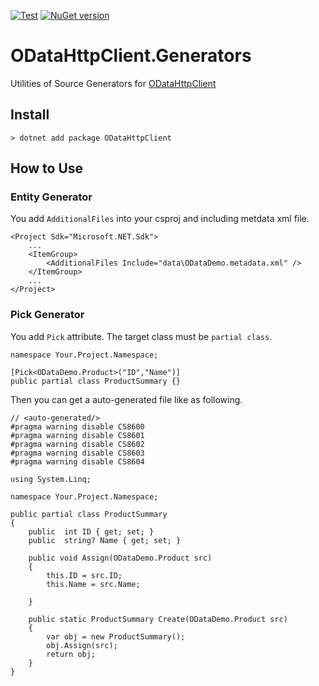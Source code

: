 [![Test](https://github.com/iwate/ODataHttpClient.Generators/actions/workflows/test.yml/badge.svg)](https://github.com/iwate/ODataHttpClient.Generators/actions/workflows/test.yml)
[![NuGet version](https://badge.fury.io/nu/ODataHttpClient.Generators.svg)](https://badge.fury.io/nu/ODataHttpClient.Generators)

# ODataHttpClient.Generators

Utilities of Source Generators for [ODataHttpClient](https://github.com/iwate/ODataHttpClient)

## Install

```
> dotnet add package ODataHttpClient
```

## How to Use

### Entity Generator

You add `AdditionalFiles` into your csproj and including metdata xml file.

```
<Project Sdk="Microsoft.NET.Sdk">
    ...
	<ItemGroup>
		<AdditionalFiles Include="data\ODataDemo.metadata.xml" />
	</ItemGroup>
    ...
</Project>
```

### Pick Generator

You add `Pick` attribute. The target class must be `partial class`.

```
namespace Your.Project.Namespace;

[Pick<ODataDemo.Product>("ID","Name")]
public partial class ProductSummary {}
```

Then you can get a auto-generated file like as following.

```
// <auto-generated/>
#pragma warning disable CS8600
#pragma warning disable CS8601
#pragma warning disable CS8602
#pragma warning disable CS8603
#pragma warning disable CS8604

using System.Linq;

namespace Your.Project.Namespace;

public partial class ProductSummary
{
    public  int ID { get; set; }
    public  string? Name { get; set; }

    public void Assign(ODataDemo.Product src)
    {
        this.ID = src.ID;
        this.Name = src.Name;
        
    }

    public static ProductSummary Create(ODataDemo.Product src)
    {
        var obj = new ProductSummary();
        obj.Assign(src);
        return obj;
    }
}
```

